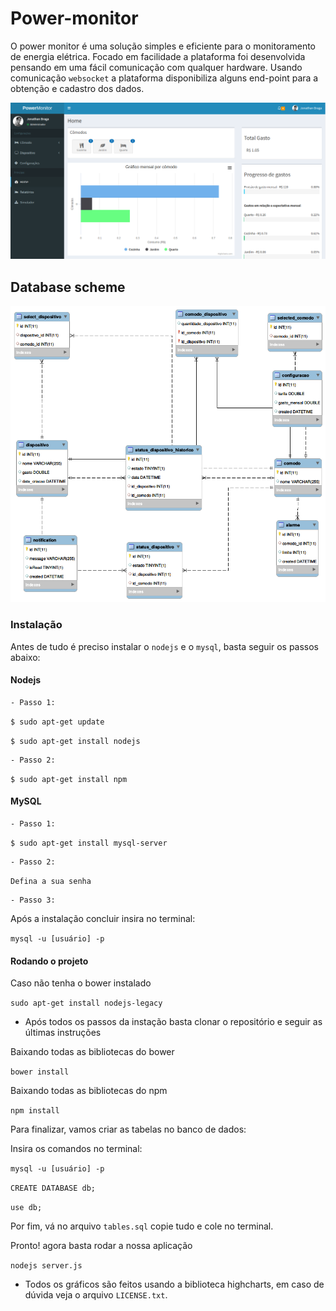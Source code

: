 # Power-monitor
O power monitor é uma solução simples e eficiente para o monitoramento de energia elétrica. Focado em facilidade a plataforma foi desenvolvida pensando em uma fácil comunicação com qualquer hardware. Usando comunicação `websocket` a plataforma disponibiliza alguns end-point para a obtenção e cadastro dos dados.

![](images/principal.png)

## Database scheme
![](images/diagrama.png)


### Instalação
 Antes de tudo é preciso instalar o `nodejs` e o `mysql`,  basta seguir os passos abaixo:

#### Nodejs
    - Passo 1: 

`$ sudo apt-get update`

`$ sudo apt-get install nodejs`

    - Passo 2:

`$ sudo apt-get install npm`

#### MySQL

    - Passo 1:

`$ sudo apt-get install mysql-server`

    - Passo 2:

`Defina a sua senha`

    - Passo 3:

Após a instalação concluir insira no terminal:

`mysql -u [usuário] -p`


#### Rodando o projeto

Caso não tenha o bower instalado 

`sudo apt-get install nodejs-legacy`

- Após todos os passos da instação basta clonar o repositório e seguir as últimas instruções

Baixando todas as bibliotecas do bower

`bower install` 

Baixando todas as bibliotecas do npm

`npm install`

Para finalizar, vamos criar as tabelas no banco de dados:

Insira os comandos no terminal:

`mysql -u [usuário] -p`

`CREATE DATABASE db;`

`use db;`

Por fim, vá no arquivo `tables.sql` copie tudo e cole no terminal.

Pronto! agora basta rodar a nossa aplicação

`nodejs server.js`



* Todos os gráficos são feitos usando a biblioteca highcharts, em caso de dúvida veja o arquivo `LICENSE.txt`.


